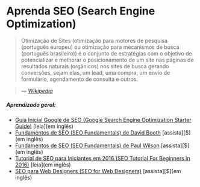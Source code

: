 # Aprenda SEO (Search Engine Optimization)

> Otimização de Sites (otimização para motores de pesquisa (português europeu) ou otimização para mecanismos de busca (português brasileiro)) é o conjunto de estratégias com o objetivo de potencializar e melhorar o posicionamento de um site nas páginas de resultados naturais (orgânicos) nos sites de busca gerando conversões, sejam elas, um lead, uma compra, um envio de formulário, agendamento de consulta e outros.

><cite>&#8212; [Wikipedia](https://pt.wikipedia.org/wiki/Otimiza%C3%A7%C3%A3o_para_motores_de_busca)</cite>

##### Aprendizado geral:

* [Guia Inicial Google de SEO (Google Search Engine Optimization Starter Guide)](http://static.googleusercontent.com/media/www.google.com/en//webmasters/docs/search-engine-optimization-starter-guide.pdf) [leia](em inglês)
* [Fundamentos de SEO (SEO Fundamentals) de David Booth](http://www.lynda.com/Analytics-tutorials/SEO-Fundamentals/187858-2.html) [assista][$](em inglês)
* [Fundamentos de SEO (SEO Fundamentals) de Paul Wilson](http://www.pluralsight.com/courses/seo-fundamentals) [assista][$](em inglês)
* [Tutorial de SEO para Iniciantes em 2016 (SEO Tutorial For Beginners in 2016)](http://www.hobo-web.co.uk/seo-tutorial/) [leia](em inglês)
* [SEO para Web Designers (SEO for Web Designers)](https://webdesign.tutsplus.com/courses/seo-for-web-designers) [assista][$](em inglês)
